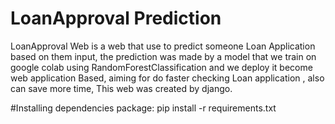 ﻿# LoanApproval Prediction


LoanApproval Web is a web that use to predict someone Loan Application based on them input, the prediction was made by a model that we train on google colab using RandomForestClassification and we deploy it become web application Based, aiming for do faster checking Loan application , also can save more time, This web was created by django.

#Installing dependencies package:
pip install -r requirements.txt

